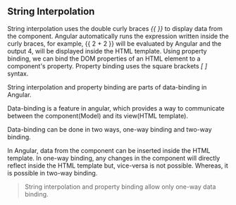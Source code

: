 ## String Interpolation

String interpolation uses the double curly braces *{{ }}* to display data from the component. Angular automatically runs the expression written inside the curly braces, for example, {{ 2 + 2 }} will be evaluated by Angular and the output 4, will be displayed inside the HTML template. Using property binding, we can bind the DOM properties of an HTML element to a component's property. Property binding uses the square brackets *[ ]* syntax.

String interpolation and property binding are parts of data-binding in Angular.

Data-binding is a feature in angular, which provides a way to communicate between the component(Model) and its view(HTML template).

Data-binding can be done in two ways, one-way binding and two-way binding.

In Angular, data from the component can be inserted inside the HTML template. In one-way binding, any changes in the component will directly reflect inside the HTML template but, vice-versa is not possible. Whereas, it is possible in two-way binding.

> String interpolation and property binding allow only one-way data binding.
